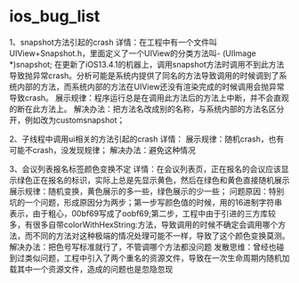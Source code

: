 # ios_bug_list

1、snapshot方法引起的crash
详情：在工程中有一个文件叫UIView+Snapshot.h，里面定义了一个UIView的分类方法叫- (UIImage *)snapshot; 在更新了iOS13.4.1的机器上，调用snapshot方法时调用不到此方法导致抛异常crash。分析可能是系统内提供了同名的方法导致调用的时候调到了系统内部的方法，而系统内部的方法在UIView还没有渲染完成的时候调用会抛异常导致crash。
展示规律：程序运行总是在调用此方法后的方法上中断，并不会直观的断在此方法上。
解决办法：把方法名改成别的名称，与系统内部的方法名区分开，例如改为customsnapshot；

2、子线程中调用ui相关的方法引起的crash
详情：
展示规律：随机crash，也有可能不crash，没发现规律；
解决办法：避免这种情况

3、会议列表报名标签颜色变换不定
详情：在会议列表页，正在报名的会议应该显示绿色正在报名的标识，实际上总是先显示黄色，然后在绿色和黄色直接随机展示
展示规律：随机变换，黄色展示的多一些，绿色展示的少一些；
问题原因：特别坑的一个问题，形成原因分为两步；第一步写颜色值的时候，用的16进制字符串表示，由于粗心，00bf69写成了oobf69;第二步，工程中由于引进的三方库较多，有很多自带colorWithHexString:方法，导致调用的时候不确定会调用哪个方法，而不同的方法对这种极端的情况处理可能不一样，导致了这个颜色变换莫测。
解决办法：把色号写标准就行了，不管调哪个方法都没问题
发散思维：曾经也碰到过类似问题，工程中引入了两个重名的资源文件，导致在一次生命周期内随机加载其中一个资源文件，造成的问题也是忽隐忽现

